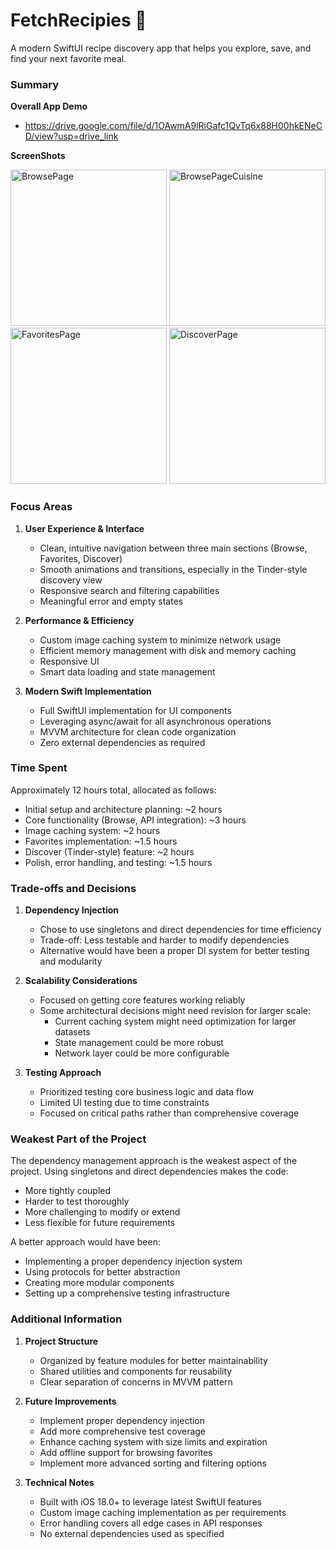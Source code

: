 # FetchRecipies 🍳

A modern SwiftUI recipe discovery app that helps you explore, save, and find your next favorite meal.

### Summary

**Overall App Demo**
- https://drive.google.com/file/d/1OAwmA9lRiGafc1QvTq6x88H00hkENeCD/view?usp=drive_link

**ScreenShots**
<p>
  <img src="https://github.com/user-attachments/assets/364e5734-180f-4a85-a52c-24592d46048b" alt="BrowsePage" width="250" />
  <img src="https://github.com/user-attachments/assets/e8e6bbd3-e9e3-4de7-adba-6cf9dd6cde13" alt="BrowsePageCuisine" width="250" />
  <img src="https://github.com/user-attachments/assets/97791b22-9797-4cd6-a4af-920b36168b85" alt="FavoritesPage" width="250" />
  <img src="https://github.com/user-attachments/assets/9635fc32-ccfe-4f4d-893a-36ceaf6c5f3b" alt="DiscoverPage" width="250" />
</p>

### Focus Areas

1. **User Experience & Interface**
   - Clean, intuitive navigation between three main sections (Browse, Favorites, Discover)
   - Smooth animations and transitions, especially in the Tinder-style discovery view
   - Responsive search and filtering capabilities
   - Meaningful error and empty states

2. **Performance & Efficiency**
   - Custom image caching system to minimize network usage
   - Efficient memory management with disk and memory caching
   - Responsive UI
   - Smart data loading and state management

3. **Modern Swift Implementation**
   - Full SwiftUI implementation for UI components
   - Leveraging async/await for all asynchronous operations
   - MVVM architecture for clean code organization
   - Zero external dependencies as required

### Time Spent

Approximately 12 hours total, allocated as follows:

- Initial setup and architecture planning: ~2 hours
- Core functionality (Browse, API integration): ~3 hours
- Image caching system: ~2 hours
- Favorites implementation: ~1.5 hours
- Discover (Tinder-style) feature: ~2 hours
- Polish, error handling, and testing: ~1.5 hours

### Trade-offs and Decisions

1. **Dependency Injection**
   - Chose to use singletons and direct dependencies for time efficiency
   - Trade-off: Less testable and harder to modify dependencies
   - Alternative would have been a proper DI system for better testing and modularity

2. **Scalability Considerations**
   - Focused on getting core features working reliably
   - Some architectural decisions might need revision for larger scale:
     - Current caching system might need optimization for larger datasets
     - State management could be more robust
     - Network layer could be more configurable

3. **Testing Approach**
   - Prioritized testing core business logic and data flow
   - Limited UI testing due to time constraints
   - Focused on critical paths rather than comprehensive coverage

### Weakest Part of the Project

The dependency management approach is the weakest aspect of the project. Using singletons and direct dependencies makes the code:
- More tightly coupled
- Harder to test thoroughly
- More challenging to modify or extend
- Less flexible for future requirements

A better approach would have been:
- Implementing a proper dependency injection system
- Using protocols for better abstraction
- Creating more modular components
- Setting up a comprehensive testing infrastructure

### Additional Information

1. **Project Structure**
   - Organized by feature modules for better maintainability
   - Shared utilities and components for reusability
   - Clear separation of concerns in MVVM pattern

2. **Future Improvements**
   - Implement proper dependency injection
   - Add more comprehensive test coverage
   - Enhance caching system with size limits and expiration
   - Add offline support for browsing favorites
   - Implement more advanced sorting and filtering options

3. **Technical Notes**
   - Built with iOS 18.0+ to leverage latest SwiftUI features
   - Custom image caching implementation as per requirements
   - Error handling covers all edge cases in API responses
   - No external dependencies used as specified
